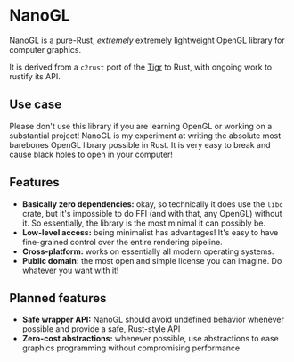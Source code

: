 # NanoGL

NanoGL is a pure-Rust, _extremely_ extremely lightweight OpenGL library for computer graphics.

It is derived from a `c2rust` port of the [Tigr](https://github.com/erkkah/tigr) to Rust, with ongoing work to rustify its API.

## Use case

Please don't use this library if you are learning OpenGL or working on a substantial project! NanoGL is my experiment at writing the absolute most barebones OpenGL library possible in Rust. It is very easy to break and cause black holes to open in your computer!

## Features

- **Basically zero dependencies:** okay, so technically it does use the `libc` crate, but it's impossible to do FFI (and with that, any OpenGL) without it. So essentially, the library is the most minimal it can possibly be.
- **Low-level access:** being minimalist has advantages! It's easy to have fine-grained control over the entire rendering pipeline.
- **Cross-platform:** works on essentially all modern operating systems.
- **Public domain:** the most open and simple license you can imagine. Do whatever you want with it!

## Planned features

- **Safe wrapper API:** NanoGL should avoid undefined behavior whenever possible and provide a safe, Rust-style API
- **Zero-cost abstractions:** whenever possible, use abstractions to ease graphics programming without compromising performance

